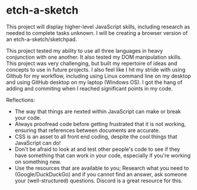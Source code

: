 # etch-a-sketch
This project will display higher-level JavaScript skills, including research as needed to complete tasks unknown. I will be creating a browser version of an etch-a-sketch/sketchpad.

This project tested my ability to use all three languages in heavy conjunction with one another. It also tested my DOM manipulation skills. This project was very challenging, but built my repertoire of ideas and concepts to use in future projects. I also feel like I hit my stride with using Github for my workflow, including using Linux command line on my desktop and using GitHub desktop on my laptop (Windows OS). I got the hang of adding and commiting when I reached significant points in my code.

Reflections: 
 - The way that things are nexted within JavaScript can make or break your code. 
 - Always proofread code before getting frustrated that it is not working, ensuring that references between documents are accurate. 
 - CSS is an asset to all front end coding, despite the cool things that JavaScript can do! 
 - Don't be afraid to look at and test other people's code to see if they have something that can work in your code, especially if you're working on something new.
 - Use the resources that are available to you; Research what you need to (Google/DuckDuckGo) and if you cannot find an answer, ask someone your (well-structured) questions. Discord is a great resource for this.